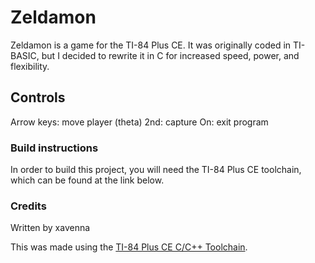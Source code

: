 # Zeldamon

Zeldamon is a game for the TI-84 Plus CE. It was originally coded in TI-BASIC, but I decided to rewrite it in C for increased speed, power, and flexibility.


## Controls

Arrow keys:  move player (theta)
2nd:  	     capture
On:  	     exit program



### Build instructions

In order to build this project, you will need the TI-84 Plus CE toolchain, which can be found at the link below.

### Credits

Written by xavenna

This was made using the [TI-84 Plus CE C/C++ Toolchain](https://github.com/CE-Programming/toolchain).